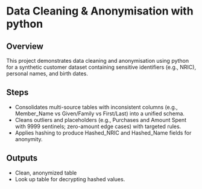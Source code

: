 # Data Cleaning & Anonymisation with python

## Overview
This project demonstrates data cleaning and anonymisation using python for a synthetic customer dataset containing sensitive identifiers (e.g., NRIC), personal names, and birth dates.

## Steps
* Consolidates multi-source tables with inconsistent columns (e.g., Member_Name vs Given/Family vs First/Last) into a unified schema.
* Cleans outliers and placeholders (e.g., Purchases and Amount Spent with 9999 sentinels; zero-amount edge cases) with targeted rules.
* Applies hashing to produce Hashed_NRIC and Hashed_Name fields for anonymity.

## Outputs
* Clean, anonymized table
* Look up table for decrypting hashed values.
